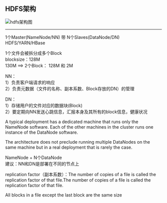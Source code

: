 ## HDFS架构
![hdfs架构图](https://hadoop.apache.org/docs/stable/hadoop-project-dist/hadoop-hdfs/images/hdfsarchitecture.png)

<hr>
1个Master(NameNode/NN) 带 N个Slaves(DataNode/DN)  
HDFS/YARN/HBase  

1个文件会被拆分成多个Block  
blocksize：128M  
130M ==> 2个Block： 128M 和 2M  

NN：  
1）负责客户端请求的响应  
2）负责元数据（文件的名称、副本系数、Block存放的DN）的管理  

DN：  
1）存储用户的文件对应的数据块(Block)  
2）要定期向NN发送心跳信息，汇报本身及其所有的block信息，健康状况  

A typical deployment has a dedicated machine that runs only the NameNode software. 
Each of the other machines in the cluster runs one instance of the DataNode software.

The architecture does not preclude running multiple DataNodes on the same machine 
but in a real deployment that is rarely the case.

NameNode + N个DataNode  
建议：NN和DN是部署在不同的节点上


replication factor（副本系数）：The number of copies of a file is called the replication factor of that file.The number of copies of a file is called the replication factor of that file.

All blocks in a file except the last block are the same size

